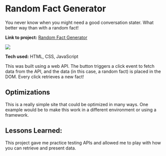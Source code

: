 # Random Fact Generator
You never know when you might need a good conversation stater. What better way than with a random fact!

**Link to project:** [Random Fact Generator](https://savvycolleen.github.io/randomfactgenerator/)

<p>
  <img src='images/img1.png"
</p>

![img of site](img src="images/img1.png")

## How It's Made:

**Tech used:** HTML, CSS, JavaScript

This was built using a web API. The button triggers a click event to fetch data from the API, and the data (in this case, a random fact) is placed in the DOM. Every click retrieves a new fact!

## Optimizations

This is a really simple site that could be optimized in many ways. One example would be to make this work in a different environment or using a framework. 

## Lessons Learned:

This project gave me practice testing APIs and allowed me to play with how you can retrieve and present data. 
